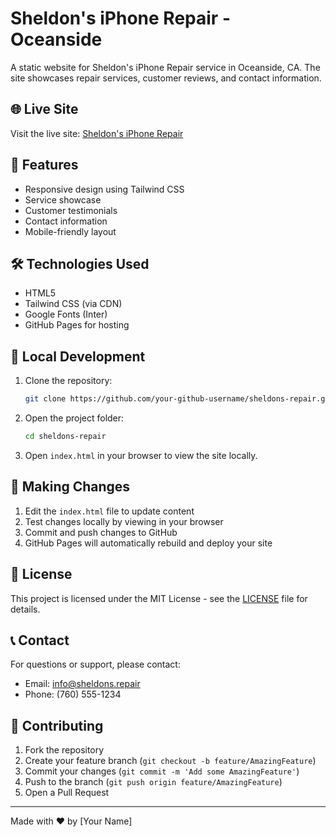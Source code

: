 # Sheldon's iPhone Repair - Oceanside

A static website for Sheldon's iPhone Repair service in Oceanside, CA. The site showcases repair services, customer reviews, and contact information.

## 🌐 Live Site

Visit the live site: [Sheldon's iPhone Repair](https://your-github-username.github.io/sheldons-repair)

## 📱 Features

- Responsive design using Tailwind CSS
- Service showcase
- Customer testimonials
- Contact information
- Mobile-friendly layout

## 🛠️ Technologies Used

- HTML5
- Tailwind CSS (via CDN)
- Google Fonts (Inter)
- GitHub Pages for hosting

## 🚀 Local Development

1. Clone the repository:
   ```bash
   git clone https://github.com/your-github-username/sheldons-repair.git
   ```

2. Open the project folder:
   ```bash
   cd sheldons-repair
   ```

3. Open `index.html` in your browser to view the site locally.

## 📝 Making Changes

1. Edit the `index.html` file to update content
2. Test changes locally by viewing in your browser
3. Commit and push changes to GitHub
4. GitHub Pages will automatically rebuild and deploy your site

## 📄 License

This project is licensed under the MIT License - see the [LICENSE](LICENSE) file for details.

## 📞 Contact

For questions or support, please contact:
- Email: info@sheldons.repair
- Phone: (760) 555-1234

## 🤝 Contributing

1. Fork the repository
2. Create your feature branch (`git checkout -b feature/AmazingFeature`)
3. Commit your changes (`git commit -m 'Add some AmazingFeature'`)
4. Push to the branch (`git push origin feature/AmazingFeature`)
5. Open a Pull Request

---
Made with ❤️ by [Your Name]

